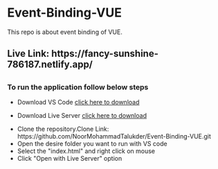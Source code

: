 # Event-Binding-VUE
This repo is about event binding of VUE.
<h2>Live Link: https://fancy-sunshine-786187.netlify.app/ <h2>
<h3>To run the application follow below steps</h3>
<ul>
  <li>Download VS Code <a href="https://code.visualstudio.com/download">click here to download</a></p> </li>

  <li>Download Live Server <a href="https://marketplace.visualstudio.com/items?itemName=ritwickdey.LiveServer">click here to download</a></p> </li>

  <li>Clone the repository.Clone Link: https://github.com/NoorMohammadTalukder/Event-Binding-VUE.git</li>

  <li>Open the desire folder you want to run with VS code</li>

  <li>Select the "index.html" and right click on mouse</li>

  <li>Click "Open with Live Server" option</li>
</ul>

